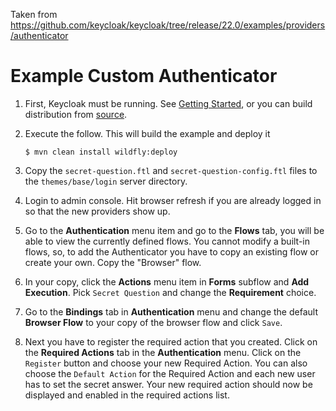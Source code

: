 Taken from <https://github.com/keycloak/keycloak/tree/release/22.0/examples/providers/authenticator>

Example Custom Authenticator
===================================================

1. First, Keycloak must be running. See [Getting Started](https://github.com/keycloak/keycloak#getting-started), or you
   can build distribution from [source](https://github.com/keycloak/keycloak/blob/main/docs/building.md).

2. Execute the follow.  This will build the example and deploy it

   `$ mvn clean install wildfly:deploy`

3. Copy the `secret-question.ftl` and `secret-question-config.ftl` files to the `themes/base/login` server directory.

4. Login to admin console.  Hit browser refresh if you are already logged in so that the new providers show up.

5. Go to the **Authentication** menu item and go to the **Flows** tab, you will be able to view the currently
   defined flows.  You cannot modify a built-in flows, so, to add the Authenticator you
   have to copy an existing flow or create your own.  Copy the "Browser" flow.

6. In your copy, click the **Actions** menu item in **Forms** subflow and **Add Execution**.  Pick `Secret Question` and change 
   the **Requirement** choice.
   
7. Go to the **Bindings** tab in **Authentication** menu and change the default **Browser Flow** to your copy of the browser flow 
   and click `Save`.

8. Next you have to register the required action that you created. Click on the **Required Actions** tab in the **Authentication** menu.
   Click on the `Register` button and choose your new Required Action. You can also choose the `Default Action` for the Required Action
   and each new user has to set the secret answer.
   Your new required action should now be displayed and enabled in the required actions list.

